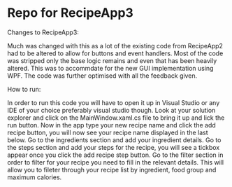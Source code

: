 # Repo for RecipeApp3

Changes to RecipeApp3:

Much was changed with this as a lot of the existing code from  RecipeApp2 had to be altered to allow for buttons and event handlers.
Most of the code was stripped only the base logic remains and even that has been heavily altered.
This was to accommdate for the new GUI implementation using WPF. 
The code was further optimised with all the feedback given.


How to run:

In order to run this code you will have to open it up in Visual Studio or any IDE of your choice preferably visual studio though. 
Look at your solution explorer and click on the MainWindow.xaml.cs file to bring it up and lick the run button.
Now in the app type your new recipe name and click the add recipe button, you will now see your recipe name displayed in the last below.
Go to the ingredients section and add your ingredient details.
Go to the steps section and add your steps for the recipe, you will see a tickbox appear once you click the add recipe step button.
Go to the filter section in order to filter for your recipe you need to fill in the relevant details.
This will allow you to fileter through your recipe list by ingredient, food group and maximum calories.

  

